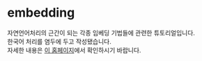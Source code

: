 # embedding
자연언어처리의 근간이 되는 각종 임베딩 기법들에 관련한 튜토리얼입니다.  
한국어 처리를 염두에 두고 작성됐습니다.  
자세한 내용은 [이 홈페이지](http://ratsgo.github.io/embedding)에서 확인하시기 바랍니다.
